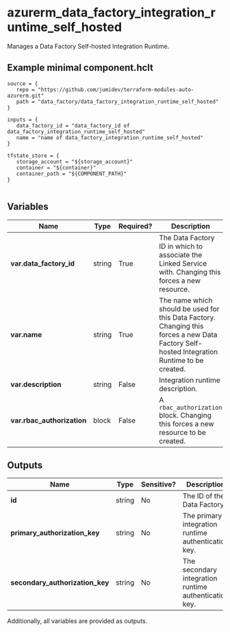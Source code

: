 # azurerm_data_factory_integration_runtime_self_hosted

Manages a Data Factory Self-hosted Integration Runtime.

## Example minimal component.hclt

```hcl
source = {
   repo = "https://github.com/jumidev/terraform-modules-auto-azurerm.git" 
   path = "data_factory/data_factory_integration_runtime_self_hosted" 
}

inputs = {
   data_factory_id = "data_factory_id of data_factory_integration_runtime_self_hosted" 
   name = "name of data_factory_integration_runtime_self_hosted" 
}

tfstate_store = {
   storage_account = "${storage_account}" 
   container = "${container}" 
   container_path = "${COMPONENT_PATH}" 
}


```

## Variables

| Name | Type | Required? |  Description |
| ---- | ---- | --------- |  ----------- |
| **var.data_factory_id** | string | True | The Data Factory ID in which to associate the Linked Service with. Changing this forces a new resource. | 
| **var.name** | string | True | The name which should be used for this Data Factory. Changing this forces a new Data Factory Self-hosted Integration Runtime to be created. | 
| **var.description** | string | False | Integration runtime description. | 
| **var.rbac_authorization** | block | False | A `rbac_authorization` block. Changing this forces a new resource to be created. | 



## Outputs

| Name | Type | Sensitive? | Description |
| ---- | ---- | --------- | --------- |
| **id** | string | No  | The ID of the Data Factory. | 
| **primary_authorization_key** | string | No  | The primary integration runtime authentication key. | 
| **secondary_authorization_key** | string | No  | The secondary integration runtime authentication key. | 

Additionally, all variables are provided as outputs.
